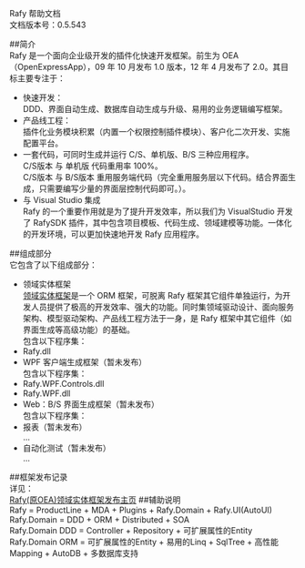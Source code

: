 ﻿Rafy 帮助文档  
文档版本号：0.5.543  

##简介  
Rafy 是一个面向企业级开发的插件化快速开发框架。前生为 OEA（OpenExpressApp），09 年 10 月发布 1.0 版本，12 年 4 月发布了 2.0。其目标主要专注于：  
 - 快速开发：  
DDD、界面自动生成、数据库自动生成与升级、易用的业务逻辑编写框架。  
 - 产品线工程：  
插件化业务模块积累（内置一个权限控制插件模块）、客户化二次开发、实施配置平台。  
 - 一套代码，可同时生成并运行 C/S、单机版、B/S 三种应用程序。  
C/S版本 与 单机版 代码重用率 100%。  
C/S版本 与 B/S版本 重用服务端代码（完全重用服务层以下代码。结合界面生成，只需要编写少量的界面层控制代码即可。）。  
 - 与 Visual Studio 集成  
Rafy 的一个重要作用就是为了提升开发效率，所以我们为 VisualStudio 开发了 RafySDK 插件，其中包含项目模板、代码生成、领域建模等功能。一体化的开发环境，可以更加快速地开发 Rafy 应用程序。  

##组成部分  
它包含了以下组成部分：  
 - 领域实体框架  
[领域实体框架](\articles\Content\领域实体框架.html)是一个 ORM 框架，可脱离 Rafy 框架其它组件单独运行，为开发人员提供了极高的开发效率、强大的功能。同时集领域驱动设计、面向服务架构、模型驱动架构、产品线工程方法于一身，是 Rafy 框架中其它组件（如界面生成等高级功能）的基础。  
包含以下程序集：  
 - Rafy.dll  
 - WPF 客户端生成框架（暂未发布）  
包含以下程序集：  
 - Rafy.WPF.Controls.dll  
 - Rafy.WPF.dll  
 - Web：B/S 界面生成框架（暂未发布）  
包含以下程序集：  
 - 报表（暂未发布）  
...  
 - 自动化测试（暂未发布）  
...  

##框架发布记录  
详见：  
[Rafy(原OEA)领域实体框架发布主页](http://www.cnblogs.com/zgynhqf/p/3356692.html)
##辅助说明  
Rafy = ProductLine + MDA + Plugins + Rafy.Domain + Rafy.UI(AutoUI)  
Rafy.Domain = DDD + ORM + Distributed + SOA  
Rafy.Domain DDD = Controller + Repository + 可扩展属性的Entity  
Rafy.Domain ORM = 可扩展属性的Entity + 易用的Linq + SqlTree + 高性能Mapping + AutoDB + 多数据库支持  
